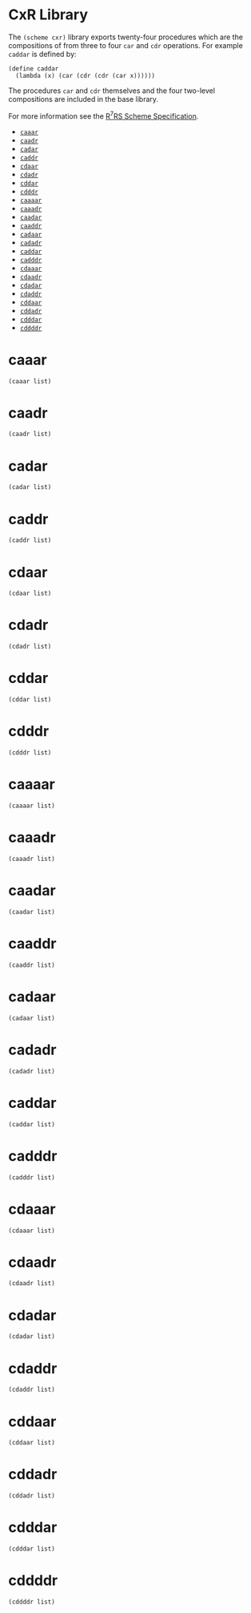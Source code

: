 # CxR Library

The `(scheme cxr)` library exports twenty-four procedures which are the compositions of from three to four `car` and `cdr` operations. For example `caddar` is defined by:

    (define caddar
      (lambda (x) (car (cdr (cdr (car x))))))

The procedures `car` and `cdr` themselves and the four two-level compositions are included in the base library.

For more information see the [R<sup>7</sup>RS Scheme Specification](../../r7rs.pdf).

- [`caaar`](#caaar)
- [`caadr`](#caadr)
- [`cadar`](#cadar)
- [`caddr`](#caddr)
- [`cdaar`](#cdaar)
- [`cdadr`](#cdadr)
- [`cddar`](#cddar)
- [`cdddr`](#cdddr)
- [`caaaar`](#caaaar)
- [`caaadr`](#caaadr)
- [`caadar`](#caadar)
- [`caaddr`](#caaddr)
- [`cadaar`](#cadaar)
- [`cadadr`](#cadadr)
- [`caddar`](#caddar)
- [`cadddr`](#cadddr)
- [`cdaaar`](#cdaaar)
- [`cdaadr`](#cdaadr)
- [`cdadar`](#cdadar)
- [`cdaddr`](#cdaddr)
- [`cddaar`](#cddaar)
- [`cddadr`](#cddadr)
- [`cdddar`](#cdddar)
- [`cddddr`](#cddddr)

# caaar

    (caaar list)

# caadr

    (caadr list)

# cadar

    (cadar list)

# caddr

    (caddr list)

# cdaar

    (cdaar list)

# cdadr

    (cdadr list)

# cddar

    (cddar list)

# cdddr

    (cdddr list)

# caaaar

    (caaaar list)

# caaadr

    (caaadr list)

# caadar

    (caadar list)

# caaddr

    (caaddr list)

# cadaar

    (cadaar list)

# cadadr

    (cadadr list)

# caddar

    (caddar list)

# cadddr

    (cadddr list)

# cdaaar

    (cdaaar list)

# cdaadr

    (cdaadr list)

# cdadar

    (cdadar list)

# cdaddr

    (cdaddr list)

# cddaar

    (cddaar list)

# cddadr

    (cddadr list)

# cdddar

    (cdddar list)

# cddddr

    (cddddr list)

